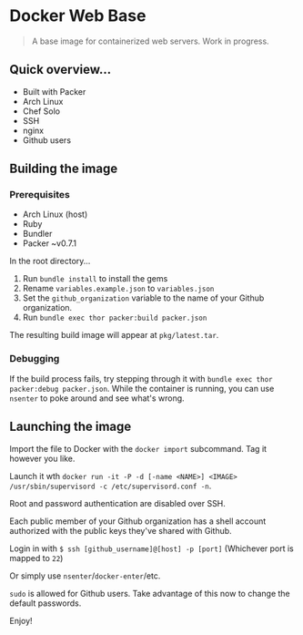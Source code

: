 # Docker Web Base

> A base image for containerized web servers. Work in progress.

## Quick overview...

* Built with Packer
* Arch Linux
* Chef Solo
* SSH
* nginx
* Github users

## Building the image

### Prerequisites

* Arch Linux (host)
* Ruby
* Bundler
* Packer ~v0.7.1

In the root directory...

1. Run `bundle install` to install the gems
2. Rename `variables.example.json` to `variables.json`
3. Set the `github_organization` variable to the name of your Github organization.
4. Run `bundle exec thor packer:build packer.json`

The resulting build image will appear at `pkg/latest.tar`.

### Debugging

If the build process fails, try stepping through it with `bundle exec thor packer:debug packer.json`. While the
container is running, you can use `nsenter` to poke around and see what's wrong.

## Launching the image

Import the file to Docker with the `docker import` subcommand. Tag it however you like.

Launch it wth `docker run -it -P -d [-name <NAME>] <IMAGE> /usr/sbin/supervisord -c /etc/supervisord.conf -n`.

Root and password authentication are disabled over SSH.

Each public member of your Github organization has a shell account authorized with the public keys
they've shared with Github.

Login in with `$ ssh [github_username]@[host] -p [port]` (Whichever port is mapped to `22`)

Or simply use `nsenter`/`docker-enter`/etc.

`sudo` is allowed for Github users. Take advantage of this now to change the default passwords.

Enjoy!
